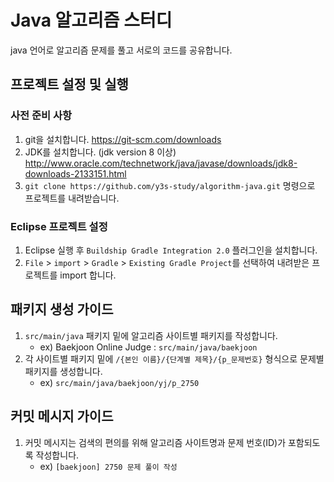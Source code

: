 # Java 알고리즘 스터디
java 언어로 알고리즘 문제를 풀고 서로의 코드를 공유합니다.

## 프로젝트 설정 및 실행

### 사전 준비 사항
1. git을 설치합니다. https://git-scm.com/downloads
2. JDK를 설치합니다. (jdk version 8 이상) http://www.oracle.com/technetwork/java/javase/downloads/jdk8-downloads-2133151.html
3. `git clone https://github.com/y3s-study/algorithm-java.git` 명령으로 프로젝트를 내려받습니다.

### Eclipse 프로젝트 설정
1. Eclipse 실행 후 `Buildship Gradle Integration 2.0` 플러그인을 설치합니다. 
2. `File` > `import` > `Gradle` > `Existing Gradle Project`를 선택하여 내려받은 프로젝트를 import 합니다.


## 패키지 생성 가이드
1. `src/main/java` 패키지 밑에 알고리즘 사이트별 패키지를 작성합니다.
    - ex) Baekjoon Online Judge : `src/main/java/baekjoon`
2. 각 사이트별 패키지 밑에 `/{본인 이름}/{단계별 제목}/{p_문제번호}` 형식으로 문제별 패키지를 생성합니다.
    - ex) `src/main/java/baekjoon/yj/p_2750`

## 커밋 메시지 가이드
1. 커밋 메시지는 검색의 편의를 위해 알고리즘 사이트명과 문제 번호(ID)가 포함되도록 작성합니다.
    - ex) `[baekjoon] 2750 문제 풀이 작성`